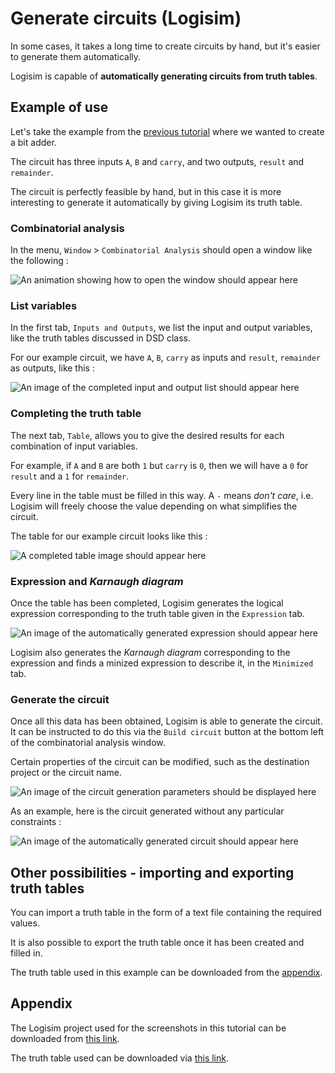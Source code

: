 # Generate circuits (Logisim)

In some cases, it takes a long time to create circuits by hand, but it's easier to generate them automatically.

Logisim is capable of **automatically generating circuits from truth tables**.

## Example of use

Let's take the example from the [previous tutorial](keep-it-organized#setting-the-scene) where we wanted to create a bit adder.

The circuit has three inputs `A`, `B` and `carry`, and two outputs, `result` and `remainder`.

The circuit is perfectly feasible by hand, but in this case it is more interesting to generate it automatically by giving Logisim its truth table.

### Combinatorial analysis

In the menu, `Window` > `Combinatorial Analysis` should open a window like the following :

![`An animation showing how to open the window should appear here`](/logisim/images/logisim-truth-tables-combinational-analysis.gif)

### List variables

In the first tab, `Inputs and Outputs`, we list the input and output variables, like the truth tables discussed in DSD class.

For our example circuit, we have `A`, `B`, `carry` as inputs and `result`, `remainder` as outputs, like this :

![`An image of the completed input and output list should appear here`](/logisim/images/logisim-truth-tables-combinational-analysis-inputs-and-outputs-tab-filled-in.png)

### Completing the truth table

The next tab, `Table`, allows you to give the desired results for each combination of input variables.

For example, if `A` and `B` are both `1` but `carry` is `0`, then we will have a `0` for `result` and a `1` for `remainder`.

Every line in the table must be filled in this way. A `-` means *don't care*, i.e. Logisim will freely choose the value depending on what simplifies the circuit.

The table for our example circuit looks like this :

![`A completed table image should appear here`](/logisim/images/logisim-truth-tables-combinational-analysis-table-tab-filled-in.png)

### Expression and *Karnaugh diagram*

Once the table has been completed, Logisim generates the logical expression corresponding to the truth table given in the `Expression` tab.

![`An image of the automatically generated expression should appear here`](/logisim/images/logisim-truth-tables-combinational-analysis-expression-tab.png)

Logisim also generates the *Karnaugh diagram* corresponding to the expression and finds a minized expression to describe it, in the `Minimized` tab.

### Generate the circuit

Once all this data has been obtained, Logisim is able to generate the circuit. It can be instructed to do this via the `Build circuit` button at the bottom left of the combinatorial analysis window.

Certain properties of the circuit can be modified, such as the destination project or the circuit name.

![`An image of the circuit generation parameters should be displayed here`](/logisim/images/logisim-truth-tables-combinational-analysis-build-circuit.png)

As an example, here is the circuit generated without any particular constraints :

![`An image of the automatically generated circuit should appear here`](/logisim/images/logisim-truth-tables-combinational-analysis-built-circuit.png)

## Other possibilities - importing and exporting truth tables

You can import a truth table in the form of a text file containing the required values.

It is also possible to export the truth table once it has been created and filled in.

The truth table used in this example can be downloaded from the [appendix](#appendix).

## Appendix

The Logisim project used for the screenshots in this tutorial can be downloaded from <a href="/logisim/projects/logisim_truth_tables_generate_circuits_with_truth_tables.circ" download="logisim_truth_tables_generate_circuits_with_truth_tables.circ">this link</a>.

The truth table used can be downloaded via <a href="/logisim/truth-tables/logisim-truth-tables-generate-circuits-with-truth-tables.txt" download="logisim-truth-tables-generate-circuits-with-truth-tables.txt">this link</a>.